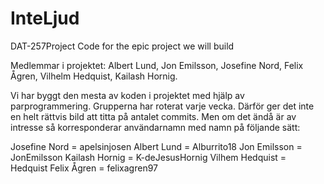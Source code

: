 # InteLjud
DAT-257Project
Code for the epic project we will build

Medlemmar i projektet: Albert Lund, Jon Emilsson, Josefine Nord, Felix Ågren, Vilhelm Hedquist, Kailash Hornig.

Vi har byggt den mesta av koden i projektet med hjälp av parprogrammering. Grupperna har roterat varje vecka. Därför ger det inte en helt rättvis bild att titta på antalet commits. Men om det ändå är av intresse så korresponderar användarnamn med namn på följande sätt:

Josefine Nord = apelsinjosen
Albert Lund = Alburrito18
Jon Emilsson = JonEmilsson
Kailash Hornig = K-deJesusHornig
Vilhem Hedquist = Hedquist
Felix Ågren = felixagren97
